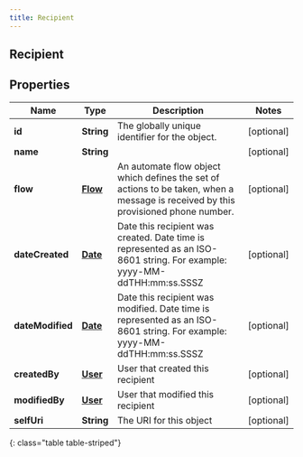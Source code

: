 ```yaml
---
title: Recipient
---
```

## Recipient


## Properties

| Name | Type | Description | Notes |
| ------------ | ------------- | ------------- | ------------- |
| **id** | **String** | The globally unique identifier for the object. |  [optional] |
| **name** | **String** |  |  [optional] |
| **flow** | [**Flow**](Flow.html) | An automate flow object which defines the set of actions to be taken, when a message is received by this provisioned phone number. |  [optional] |
| **dateCreated** | [**Date**](Date.html) | Date this recipient was created. Date time is represented as an ISO-8601 string. For example: yyyy-MM-ddTHH:mm:ss.SSSZ |  [optional] |
| **dateModified** | [**Date**](Date.html) | Date this recipient was modified. Date time is represented as an ISO-8601 string. For example: yyyy-MM-ddTHH:mm:ss.SSSZ |  [optional] |
| **createdBy** | [**User**](User.html) | User that created this recipient |  [optional] |
| **modifiedBy** | [**User**](User.html) | User that modified this recipient |  [optional] |
| **selfUri** | **String** | The URI for this object |  [optional] |
{: class="table table-striped"}



